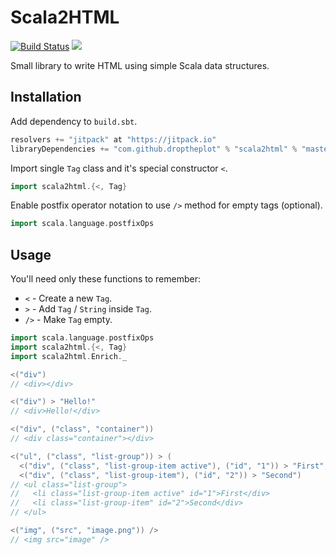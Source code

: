 # Scala2HTML

[![Build Status](https://travis-ci.com/droptheplot/scala2html.svg?branch=master)](https://travis-ci.com/droptheplot/scala2html)
[![](https://jitpack.io/v/droptheplot/scala2html.svg)](https://jitpack.io/#droptheplot/scala2html)

Small library to write HTML using simple Scala data structures.

## Installation

Add dependency to `build.sbt`.

```scala
resolvers += "jitpack" at "https://jitpack.io"
libraryDependencies += "com.github.droptheplot" % "scala2html" % "master-SNAPSHOT"
```

Import single `Tag` class and it's special constructor `<`.
```scala
import scala2html.{<, Tag}
```

Enable postfix operator notation to use `/>` method for empty tags (optional).
```scala
import scala.language.postfixOps
```

## Usage

You'll need only these functions to remember:
* `<` - Create a new `Tag`.
* `>` - Add `Tag` / `String` inside `Tag`.
* `/>` - Make `Tag` empty.

```scala
import scala.language.postfixOps
import scala2html.{<, Tag}
import scala2html.Enrich._

<("div")
// <div></div>

<("div") > "Hello!"
// <div>Hello!</div>

<("div", ("class", "container"))
// <div class="container"></div>

<("ul", ("class", "list-group")) > (
  <("div", ("class", "list-group-item active"), ("id", "1")) > "First",
  <("div", ("class", "list-group-item"), ("id", "2")) > "Second")
// <ul class="list-group">
//   <li class="list-group-item active" id="1">First</div>
//   <li class="list-group-item" id="2">Second</div>
// </ul>

<("img", ("src", "image.png")) />
// <img src="image" />

